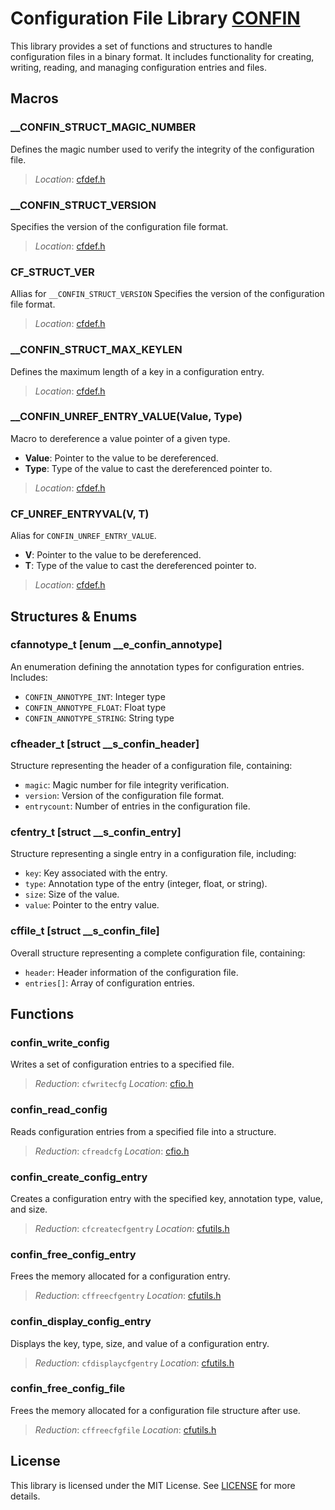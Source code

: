 # Configuration File Library [CONFIN](https://github.com/reslaid32/confin.git)

This library provides a set of functions and structures to handle configuration files in a binary format. It includes functionality for creating, writing, reading, and managing configuration entries and files.

## Macros

### __CONFIN_STRUCT_MAGIC_NUMBER
Defines the magic number used to verify the integrity of the configuration file.
> *Location*: [cfdef.h](./confin/cfdef.h)

### __CONFIN_STRUCT_VERSION
Specifies the version of the configuration file format.
> *Location*: [cfdef.h](./confin/cfdef.h)

### CF_STRUCT_VER
Allias for `__CONFIN_STRUCT_VERSION`
Specifies the version of the configuration file format.
> *Location*: [cfdef.h](./confin/cfdef.h)

### __CONFIN_STRUCT_MAX_KEYLEN
Defines the maximum length of a key in a configuration entry.
> *Location*: [cfdef.h](./confin/cfdef.h)

### __CONFIN_UNREF_ENTRY_VALUE(Value, Type)
Macro to dereference a value pointer of a given type.
- **Value**: Pointer to the value to be dereferenced.
- **Type**: Type of the value to cast the dereferenced pointer to.
> *Location*: [cfdef.h](./confin/cfdef.h)

### CF_UNREF_ENTRYVAL(V, T)
Alias for `CONFIN_UNREF_ENTRY_VALUE`.
- **V**: Pointer to the value to be dereferenced.
- **T**: Type of the value to cast the dereferenced pointer to.
> *Location*: [cfdef.h](./confin/cfdef.h)

## Structures & Enums

### cfannotype_t [enum __e_confin_annotype]
An enumeration defining the annotation types for configuration entries. Includes:
- `CONFIN_ANNOTYPE_INT`: Integer type
- `CONFIN_ANNOTYPE_FLOAT`: Float type
- `CONFIN_ANNOTYPE_STRING`: String type

### cfheader_t [struct __s_confin_header]
Structure representing the header of a configuration file, containing:
- `magic`: Magic number for file integrity verification.
- `version`: Version of the configuration file format.
- `entrycount`: Number of entries in the configuration file.

### cfentry_t [struct __s_confin_entry]
Structure representing a single entry in a configuration file, including:
- `key`: Key associated with the entry.
- `type`: Annotation type of the entry (integer, float, or string).
- `size`: Size of the value.
- `value`: Pointer to the entry value.

### cffile_t [struct __s_confin_file]
Overall structure representing a complete configuration file, containing:
- `header`: Header information of the configuration file.
- `entries[]`: Array of configuration entries.

## Functions

### confin_write_config
Writes a set of configuration entries to a specified file.
> *Reduction*: `cfwritecfg`
> *Location*: [cfio.h](./confin/cfio.h)

### confin_read_config
Reads configuration entries from a specified file into a structure.
> *Reduction*: `cfreadcfg`
> *Location*: [cfio.h](./confin/cfio.h)

### confin_create_config_entry
Creates a configuration entry with the specified key, annotation type, value, and size.
> *Reduction*: `cfcreatecfgentry`
> *Location*: [cfutils.h](./confin/cfutils.h)

### confin_free_config_entry
Frees the memory allocated for a configuration entry.
> *Reduction*: `cffreecfgentry`
> *Location*: [cfutils.h](./confin/cfutils.h)

### confin_display_config_entry
Displays the key, type, size, and value of a configuration entry.
> *Reduction*: `cfdisplaycfgentry`
> *Location*: [cfutils.h](./confin/cfutils.h)

### confin_free_config_file
Frees the memory allocated for a configuration file structure after use.
> *Reduction*: `cffreecfgfile`
> *Location*: [cfutils.h](./confin/cfutils.h)

## License
This library is licensed under the MIT License. See [LICENSE](./LICENSE) for more details.

